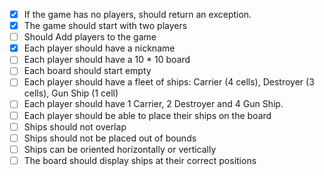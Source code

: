 ﻿- [x] If the game has no players, should return an exception.
- [x] The game should start with two players
- [	] Should Add players to the game
- [x] Each player should have a nickname
- [ ] Each player should have a 10 * 10 board
- [ ] Each board should start empty
- [ ] Each player should have a fleet of ships: Carrier (4 cells), Destroyer (3 cells), Gun Ship (1 cell)
- [ ] Each player should have 1 Carrier, 2 Destroyer and 4 Gun Ship.
- [ ] Each player should be able to place their ships on the board
- [ ] Ships should not overlap
- [ ] Ships should not be placed out of bounds
- [ ] Ships can be oriented horizontally or vertically
- [ ] The board should display ships at their correct positions